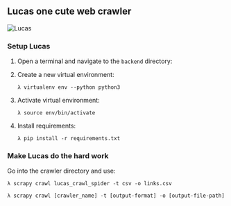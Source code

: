 ## Lucas one cute web crawler

![Lucas](https://i.insider.com/5b1aae9d1ae66220008b4e20?width=1200&format=jpeg)

### Setup Lucas

1. Open a terminal and navigate to the `backend` directory:
2. Create a new virtual environment:

    ```
    λ virtualenv env --python python3
    ```
3. Activate virtual environment:

    ```
    λ source env/bin/activate
    ```
4. Install requirements:
    ```
    λ pip install -r requirements.txt
    ```
    
### Make Lucas do the hard work

Go into the crawler directory and use:
```
λ scrapy crawl lucas_crawl_spider -t csv -o links.csv
```

```
λ scrapy crawl [crawler_name] -t [output-format] -o [output-file-path]
```